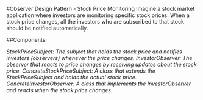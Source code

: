 #Observer Design Pattern - Stock Price Monitoring
Imagine a stock market application where investors are monitoring specific stock prices. When a stock price changes, all the investors who are subscribed to that stock should be notified automatically.

##Components:

*StockPriceSubject: The subject that holds the stock price and notifies investors (observers) whenever the price changes.*
*InvestorObserver: The observer that reacts to price changes by receiving updates about the stock price.*
*ConcreteStockPriceSubject: A class that extends the StockPriceSubject and holds the actual stock price.*
*ConcreteInvestorObserver: A class that implements the InvestorObserver and reacts when the stock price changes.*
